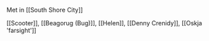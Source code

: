 Met in [[South Shore City]]

[[Scooter]], [[Beagorug (Bug)]], [[Helen]], [[Denny Crenidy]], [[Oskja 'farsight']]